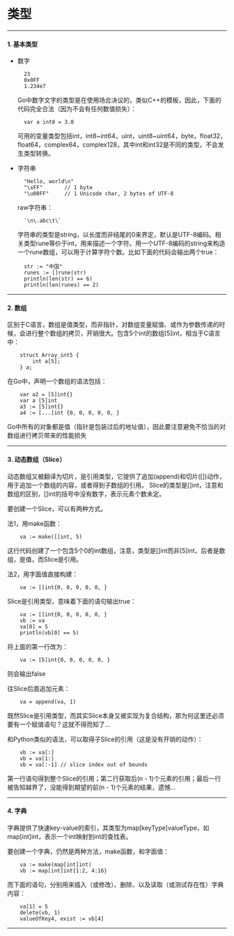 # 类型
***
#### 1. 基本类型
+ 数字

        23
        0x0FF
        1.234e7
    
    Go中数字文字的类型是在使用场合决议的，类似C++的模板，因此，下面的代码完全合法（因为不会有任何数值损失）：
    
        var a int8 = 3.0

    可用的变量类型包括int，int8~int64，uint，uint8~uint64，byte，float32，float64，complex64，complex128，其中int和int32是不同的类型，不会发生类型转换。
+ 字符串

        "Hello, world\n"
        "\xFF"       // 1 byte
        "\u00FF"     // 1 Unicode char, 2 bytes of UTF-8

    raw字符串：
    
        `\n\.abc\t\`
        
    字符串的类型是string，以长度而非结尾的0来界定，默认是UTF-8编码。相关类型rune等价于int，用来描述一个字符。用一个UTF-8编码的string来构造一个rune数组，可以用于计算字符个数。比如下面的代码会输出两个true：
    
        str := "中国"
        runes := []rune(str)
        println(len(str) == 6)
        println(len(runes) == 2)

***
#### 2. 数组
区别于C语言，数组是值类型，而非指针，对数组变量赋值、或作为参数传递的时候，会进行整个数组的拷贝，开销很大。包含5个int的数组[5]int，相当于C语言中：    

        struct Array_int5 {
            int a[5];
        } a;

在Go中，声明一个数组的语法包括：
    
        var a2 = [5]int{}
        var a [5]int
        a3 := [5]int{}
        a4 := [...]int {0, 0, 0, 0, 0, }
        
Go中所有的对象都是值（指针是包装过后的地址值），因此要注意避免不恰当的对数组进行拷贝带来的性能损失
***
#### 3. 动态数组（Slice）
动态数组又被翻译为切片，是引用类型，它提供了追加(append)和切片([])动作，用于追加一个数组的内容，或者得到子数组的引用。
Slice的类型是[]int，注意和数组的区别，[]int的括号中没有数字，表示元素个数未定。

要创建一个Slice，可以有两种方式。

法1，用make函数：

        va := make([]int, 5)

这行代码创建了一个包含5个0的int数组，注意，类型是[]int而非[5]int，后者是数组，是值，而Slice是引用。

法2，用字面值直接构建：

        va := []int{0, 0, 0, 0, 0, }

Slice是引用类型，意味着下面的语句输出true：

        va := []int{0, 0, 0, 0, 0, }
        vb := va
        va[0] = 5
        println(vb[0] == 5)

将上面的第一行改为：

        va := [5]int{0, 0, 0, 0, 0, }

则会输出false

往Slice后面追加元素：

        va = append(va, 1)

既然Slice是引用类型，而其实Slice本身又被实现为复合结构，那为何这里还必须要有一个赋值语句？这就不得而知了...

和Python类似的语法，可以取得子Slice的引用（这是没有开销的动作）：

        vb := va[:]
        vb = va[1:]
        vb = va[:-1] // slice index out of bounds

第一行语句得到整个Slice的引用；第二行获取后(n - 1)个元素的引用；最后一行被告知越界了，没能得到期望的前(n - 1)个元素的结果，遗憾...
***
#### 4. 字典
字典提供了快速key-value的索引，其类型为map[keyType]valueType，如map[int]int，表示一个int映射到int的查找表。

要创建一个字典，仍然是两种方法，make函数，和字面值：

        va := make(map[int]int)
        vb := map[int]int{1:2, 4:16}
    
而下面的语句，分别用来插入（或修改）、删除、以及读取（或测试存在性）字典内容：

        va[1] = 5
        delete(vb, 1)
        valueOfKey4, exist := vb[4]

***
